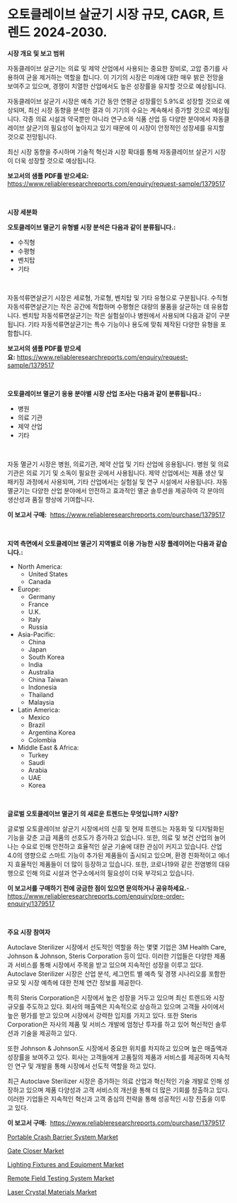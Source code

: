 <p><h1>오토클레이브 살균기 시장 규모, CAGR, 트렌드 2024-2030.</h1></p><p><strong>시장 개요 및 보고 범위</strong></p>
<p><p>자동클레이브 살균기는 의료 및 제약 산업에서 사용되는 중요한 장비로, 고압 증기를 사용하여 균을 제거하는 역할을 합니다. 이 기기의 시장은 미래에 대한 매우 밝은 전망을 보여주고 있으며, 경쟁이 치열한 산업에서도 높은 성장률을 유지할 것으로 예상됩니다. </p><p>자동클레이브 살균기 시장은 예측 기간 동안 연평균 성장률인 5.9%로 성장할 것으로 예상되며, 최신 시장 동향을 분석한 결과 이 기기의 수요는 계속해서 증가할 것으로 예상됩니다. 각종 의료 시설과 약국뿐만 아니라 연구소와 식품 산업 등 다양한 분야에서 자동클레이브 살균기의 필요성이 높아지고 있기 때문에 이 시장이 안정적인 성장세를 유지할 것으로 전망됩니다. </p><p>최신 시장 동향을 주시하며 기술적 혁신과 시장 확대를 통해 자동클레이브 살균기 시장이 더욱 성장할 것으로 예상됩니다.</p></p>
<p><strong>보고서의 샘플 PDF를 받으세요:</strong> <a href="https://www.reliableresearchreports.com/enquiry/request-sample/1379517">https://www.reliableresearchreports.com/enquiry/request-sample/1379517</a></p>
<p>&nbsp;</p>
<p><strong>시장 세분화</strong></p>
<p><strong>오토클레이브 멸균기 유형별 시장 분석은 다음과 같이 분류됩니다.:</strong></p>
<p><ul><li>수직형</li><li>수평형</li><li>벤치탑</li><li>기타</li></ul></p>
<p>&nbsp;</p>
<p><p>자동석류면살균기 시장은 세로형, 가로형, 벤치탑 및 기타 유형으로 구분됩니다. 수직형 자동석류면살균기는 작은 공간에 적합하며 수평형은 대량의 물품을 살균하는 데 유용합니다. 벤치탑 자동석류면살균기는 작은 실험실이나 병원에서 사용되며 다음과 같이 구분됩니다. 기타 자동석류면살균기는 특수 기능이나 용도에 맞춰 제작된 다양한 유형을 포함합니다.</p></p>
<p><strong>보고서의 샘플 PDF를 받으세요:</strong>&nbsp;<a href="https://www.reliableresearchreports.com/enquiry/request-sample/1379517">https://www.reliableresearchreports.com/enquiry/request-sample/1379517</a></p>
<p>&nbsp;</p>
<p><strong> 오토클레이브 멸균기 응용 분야별 시장 산업 조사는 다음과 같이 분류됩니다.:</strong></p>
<p><ul><li>병원</li><li>의료 기관</li><li>제약 산업</li><li>기타</li></ul></p>
<p>&nbsp;</p>
<p><p>자동 멸균기 시장은 병원, 의료기관, 제약 산업 및 기타 산업에 응용됩니다. 병원 및 의료기관은 의료 기기 및 소독이 필요한 곳에서 사용됩니다. 제약 산업에서는 제품 생산 및 패키징 과정에서 사용되며, 기타 산업에서는 실험실 및 연구 시설에서 사용됩니다. 자동 멸균기는 다양한 산업 분야에서 안전하고 효과적인 멸균 솔루션을 제공하여 각 분야의 생산성과 품질 향상에 기여합니다.</p></p>
<p><strong>이 보고서 구매:</strong>&nbsp; <a href="https://www.reliableresearchreports.com/purchase/1379517">https://www.reliableresearchreports.com/purchase/1379517</a></p>
<p>&nbsp;</p>
<p><strong>지역 측면에서 오토클레이브 멸균기 지역별로 이용 가능한 시장 플레이어는 다음과 같습니다.:</strong></p>
<p><ul>
    <li>
        North America:
        <ul>
            <li>United States</li>
            <li>Canada</li>
        </ul>
    </li>
    <li>
        Europe:
        <ul>
            <li>Germany</li>
            <li>France</li>
            <li>U.K.</li>
            <li>Italy</li>
            <li>Russia</li>
        </ul>
    </li>
    <li>
        Asia-Pacific:
        <ul>
            <li>China</li>
            <li>Japan</li>
            <li>South Korea</li>
            <li>India</li>
            <li>Australia</li>
            <li>China Taiwan</li>
            <li>Indonesia</li>
            <li>Thailand</li>
            <li>Malaysia</li>
        </ul>
    </li>
    <li>
        Latin America:
        <ul>
            <li>Mexico</li>
            <li>Brazil</li>
            <li>Argentina Korea</li>
            <li>Colombia</li>
        </ul>
    </li>
    <li>
        Middle East & Africa:
        <ul>
            <li>Turkey</li>
            <li>Saudi</li>
            <li>Arabia</li>
            <li>UAE</li>
            <li>Korea</li>
        </ul>
    </li>
    </ul></p>
<p>&nbsp;</p>
<p><strong>글로벌 오토클레이브 멸균기 의 새로운 트렌드는 무엇입니까? 시장?</strong></p>
<p><p>글로벌 오토클레이브 살균기 시장에서의 신흥 및 현재 트렌드는 자동화 및 디지털화된 기능을 갖춘 고급 제품의 선호도가 증가하고 있습니다. 또한, 의료 및 보건 산업의 늘어나는 수요로 인해 안전하고 효율적인 살균 기술에 대한 관심이 커지고 있습니다. 산업 4.0의 영향으로 스마트 기능이 추가된 제품들이 출시되고 있으며, 환경 친화적이고 에너지 효율적인 제품들이 더 많이 등장하고 있습니다. 또한, 코로나19와 같은 전염병의 대유행으로 인해 의료 시설과 연구소에서의 필요성이 더욱 부각되고 있습니다.</p></p>
<p><strong>이 보고서를 구매하기 전에 궁금한 점이 있으면 문의하거나 공유하세요.</strong>- <a href="https://www.reliableresearchreports.com/enquiry/pre-order-enquiry/1379517">https://www.reliableresearchreports.com/enquiry/pre-order-enquiry/1379517</a></p>
<p>&nbsp;</p>
<p><strong>주요 시장 참여자</strong></p>
<p><p>Autoclave Sterilizer 시장에서 선도적인 역할을 하는 몇몇 기업은 3M Health Care, Johnson & Johnson, Steris Corporation 등이 있다. 이러한 기업들은 다양한 제품과 서비스를 통해 시장에서 주목을 받고 있으며 지속적인 성장을 이루고 있다. Autoclave Sterilizer 시장은 산업 분석, 세그먼트 별 예측 및 경쟁 시나리오를 포함한 규모 및 시장 예측에 대한 전체 연간 정보를 제공한다.</p><p>특히 Steris Corporation은 시장에서 높은 성장을 거두고 있으며 최신 트렌드와 시장 규모를 주도하고 있다. 회사의 매출액은 지속적으로 상승하고 있으며 고객들 사이에서 높은 평가를 받고 있으며 시장에서 강력한 입지를 가지고 있다. 또한 Steris Corporation은 자사의 제품 및 서비스 개발에 엄청난 투자를 하고 있어 혁신적인 솔루션과 기술을 제공하고 있다.</p><p>또한 Johnson & Johnson도 시장에서 중요한 위치를 차지하고 있으며 높은 매출액과 성장률을 보여주고 있다. 회사는 고객들에게 고품질의 제품과 서비스를 제공하며 지속적인 연구 및 개발을 통해 시장에서 선도적 역할을 하고 있다.</p><p>최근 Autoclave Sterilizer 시장은 증가하는 의료 산업과 혁신적인 기술 개발로 인해 성장하고 있으며 제품 다양성과 고객 서비스의 개선을 통해 더 많은 기회를 창출하고 있다. 이러한 기업들은 지속적인 혁신과 고객 중심의 전략을 통해 성공적인 시장 진출을 이루고 있다.</p></p>
<p><strong>이 보고서 구매:</strong>&nbsp;&nbsp;<a href="https://www.reliableresearchreports.com/purchase/1379517">https://www.reliableresearchreports.com/purchase/1379517</a></p>
<p><p><a href="https://view.publitas.com/reportprime-1/portable-crash-barrier-system-market-size-and-examines-its-market-scope-with-a-primary-focus-on-growth-opportunities-and-forecasted-trends-spanning-from-2024-to-2031/">Portable Crash Barrier System Market</a></p><p><a href="https://sore-arch-6db.notion.site/Gate-Closer-Market-Research-Report-Forecasted-for-Period-from-2024-2031-by-Market-Type-Market-Ap-df1559cd880e4bfbbb4923177d98aad1">Gate Closer Market</a></p><p><a href="https://github.com/Sinjinluong3e0awx2m195k76/Market-Research-Report-List-1/blob/main/lighting-fixtures-and-equipment-market.md">Lighting Fixtures and Equipment Market</a></p><p><a href="https://view.publitas.com/reportprime-1/remote-field-testing-system-market-size-growth-outlook-from-2024-to-2031-projecting-at-markets-trends-analysis-by-application-regional-outlook-and-revenue/">Remote Field Testing System Market</a></p><p><a href="https://github.com/CliffMedina6/Market-Research-Report-List-3/blob/main/laser-crystal-materials-market.md">Laser Crystal Materials Market</a></p></p>
